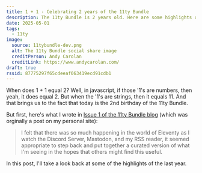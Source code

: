 ```yaml
---
title: 1 + 1 - Celebrating 2 years of the 11ty Bundle
description: The 11ty Bundle is 2 years old. Here are some highlights of the yf the last year.
date: 2025-05-01
tags:
  - 11ty
image:
  source: 11tybundle-dev.png
  alt: The 11ty Bundle social share image
  creditPerson: Andy Carolan
  creditLink: https://www.andycarolan.com/
draft: true
rssid: 87775297f65cdeeaf063419ecd91cdb1
---
```


When does 1 + 1 equal 2? Well, in javascript, if those '1's are numbers, then yeah, it does equal 2. But when the '1's are strings, then it equals 11. And that brings us to the fact that today is the 2nd birthday of the 11ty Bundle.

But first, here's what I wrote in [Issue 1 of the 11ty Bundle blog](https://11tybundle.dev/blog/11ty-bundle-1/) (which was orginally a post on my personal site):

> I felt that there was so much happening in the world of Eleventy as I watch the Discord Server, Mastodon, and my RSS reader, it seemed appropriate to step back and put together a curated version of what I'm seeing in the hopes that others might find this useful.

In this post, I'll take a look back at some of the highlights of the last year.
